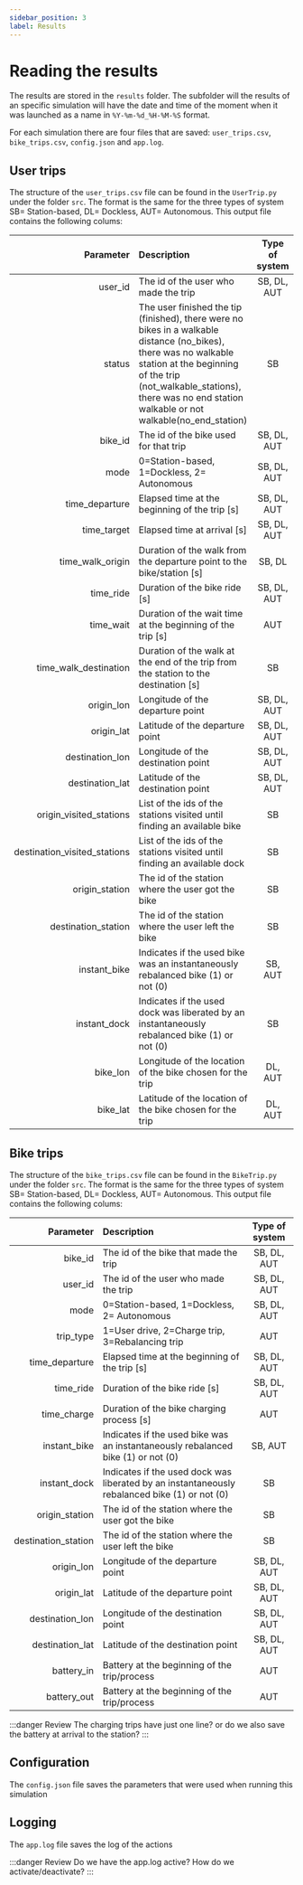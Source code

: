 ```yaml
---
sidebar_position: 3
label: Results
---
```


# Reading the results 

The results are stored in the <code>results</code> folder. The subfolder will the results of an specific simulation will have the date and time of the moment when it was launched as a name in <code>%Y-%m-%d_%H-%M-%S</code> format.

For each simulation there are four files that are saved: <code>user_trips.csv</code>, <code>bike_trips.csv</code>, <code>config.json</code> and <code>app.log</code>.

## User trips 

The structure of the <code>user_trips.csv</code> file can be found in the <code>UserTrip.py</code> under the folder <code>src</code>. The format is the same for the three types of system SB= Station-based, DL= Dockless, AUT= Autonomous. This output file contains the following colums:

| Parameter        |      Description     |  Type of system |
| -------------: | :----------- |:-----: |
| user_id | The id of the user who made the trip | SB, DL, AUT |
| status | The user finished the tip (finished), there were no bikes in a walkable distance (no_bikes), there was no walkable station at the beginning of the trip (not_walkable_stations), there was no end station walkable or not walkable(no_end_station)| SB |
| bike_id | The id of the bike used for that trip | SB, DL, AUT |
| mode | 0=Station-based, 1=Dockless, 2= Autonomous |  SB, DL, AUT |
| time_departure | Elapsed time at the beginning of the trip [s] | SB, DL, AUT |
| time_target | Elapsed time at arrival [s] | SB, DL, AUT |
| time_walk_origin | Duration of the walk from the departure point to the bike/station [s] | SB, DL |
| time_ride | Duration of the bike ride [s] | SB, DL, AUT |
| time_wait| Duration of the wait time at the beginning of the trip [s] | AUT |
| time_walk_destination | Duration of the walk at the end of the trip from the station to the destination [s] | SB |
| origin_lon| Longitude of the departure point | SB, DL, AUT |
| origin_lat| Latitude of the departure point | SB, DL, AUT |
| destination_lon | Longitude of the destination point | SB, DL, AUT |
| destination_lat| Latitude of the destination point | SB, DL, AUT |
| origin_visited_stations| List of the ids of the stations visited until finding an available bike | SB |
| destination_visited_stations| List of the ids of the stations visited until finding an available dock | SB |
| origin_station| The id of the station where the user got the bike | SB |
| destination_station| The id of the station where the user left the bike | SB |
| instant_bike| Indicates if the used bike was an instantaneously rebalanced bike (1) or not (0) | SB, AUT |
| instant_dock| Indicates if the used dock was liberated by an instantaneously rebalanced bike (1) or not (0)  | SB|
| bike_lon| Longitude of the location of the bike chosen for the trip | DL, AUT |
| bike_lat| Latitude of the location of the bike chosen for the trip| DL, AUT |



## Bike trips 

The structure of the <code>bike_trips.csv</code> file can be found in the <code>BikeTrip.py</code> under the folder <code>src</code>. The format is the same for the three types of system SB= Station-based, DL= Dockless, AUT= Autonomous. This output file contains the following colums:

| Parameter        |      Description     |  Type of system |
| -------------: | :----------- |:-----: |
| bike_id | The id of the bike that made the trip | SB, DL, AUT |
| user_id | The id of the user who made the trip | SB, DL, AUT |
| mode | 0=Station-based, 1=Dockless, 2= Autonomous |  SB, DL, AUT |
| trip_type | 1=User drive, 2=Charge trip, 3=Rebalancing trip|  AUT |
| time_departure | Elapsed time at the beginning of the trip [s] | SB, DL, AUT |
| time_ride | Duration of the bike ride [s] | SB, DL, AUT |
| time_charge | Duration of the bike charging process [s] | AUT |
| instant_bike| Indicates if the used bike was an instantaneously rebalanced bike (1) or not (0) | SB, AUT |
| instant_dock| Indicates if the used dock was liberated by an instantaneously rebalanced bike (1) or not (0)  | SB|
| origin_station| The id of the station where the user got the bike | SB |
| destination_station| The id of the station where the user left the bike | SB |
| origin_lon| Longitude of the departure point | SB, DL, AUT |
| origin_lat| Latitude of the departure point | SB, DL, AUT |
| destination_lon | Longitude of the destination point | SB, DL, AUT |
| destination_lat| Latitude of the destination point | SB, DL, AUT |
| battery_in| Battery at the beginning of the trip/process | AUT |
| battery_out| Battery at the beginning of the trip/process  | AUT |

:::danger Review
The charging trips have just one line? or do we also save the battery at arrival to the station?
::: 

## Configuration

The <code>config.json</code> file saves the parameters that were used when running this simulation

## Logging

The <code>app.log</code> file saves the log of the actions 

:::danger Review
Do we have the app.log active? How do we activate/deactivate?
::: 
